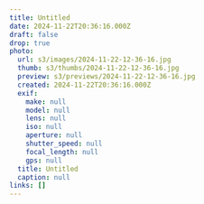 ```yaml
---
title: Untitled
date: 2024-11-22T20:36:16.000Z
draft: false
drop: true
photo:
  url: s3/images/2024-11-22-12-36-16.jpg
  thumb: s3/thumbs/2024-11-22-12-36-16.jpg
  preview: s3/previews/2024-11-22-12-36-16.jpg
  created: 2024-11-22T20:36:16.000Z
  exif:
    make: null
    model: null
    lens: null
    iso: null
    aperture: null
    shutter_speed: null
    focal_length: null
    gps: null
  title: Untitled
  caption: null
links: []
---
```


